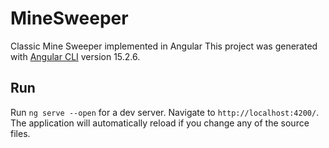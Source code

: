 # MineSweeper

Classic Mine Sweeper implemented in Angular
This project was generated with [Angular CLI](https://github.com/angular/angular-cli) version 15.2.6.

## Run

Run `ng serve --open` for a dev server. Navigate to `http://localhost:4200/`. The application will automatically reload if you change any of the source files.

